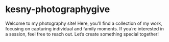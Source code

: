 # kesny-photographygive
Welcome to my photography site! Here, you’ll find a collection of my work, focusing on capturing individual and family moments. If you’re interested in a session, feel free to reach out. Let’s create something special together!
